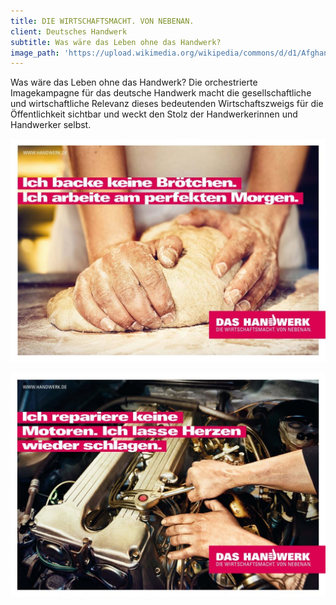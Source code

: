```yaml
---
title: DIE WIRTSCHAFTSMACHT. VON NEBENAN.
client: Deutsches Handwerk
subtitle: Was wäre das Leben ohne das Handwerk?
image_path: 'https://upload.wikimedia.org/wikipedia/commons/d/d1/AfghanBiscuit.jpg'
---
```



Was w&auml;re das Leben ohne das Handwerk? Die orchestrierte Imagekampagne f&uuml;r das deutsche Handwerk macht die gesellschaftliche und wirtschaftliche Relevanz dieses bedeutenden Wirtschaftszweigs f&uuml;r die &Ouml;ffentlichkeit sichtbar und weckt den Stolz der Handwerkerinnen und Handwerker selbst.

![](/uploads/versions/594x420-hwd-baecker-1024x725---x----1024-725x---.jpg)

![](/uploads/versions/594x420-hwd-motor-1024x729---x----1024-729x---.jpg)